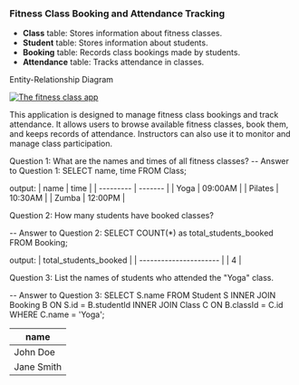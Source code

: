 ### Fitness Class Booking and Attendance Tracking

- **Class** table: Stores information about fitness classes.
- **Student** table: Stores information about students.
- **Booking** table: Records class bookings made by students.
- **Attendance** table: Tracks attendance in classes.

Entity-Relationship Diagram

[![The fitness class app](https://mermaid.ink/img/pako:eNqNUrtuwzAM_BWBc_ID2trUKDykQ-OhgxdGYhPBthRI9BA4_vfIlhHIDQJ0EXhH4vg4DaCcJpBA_sPgyWNXWyF2LYYghikUwmhRflXFZ_GdsMWORFX8VEvaBva9Yuczks1UU-6LBBVeUBm-5kLj9By412T5n62oQ9M-8Czw7lxj7OmVQEj65R9aTfutyVntjZmsRqvoleAx9Suf-iD3YT1aOuLttt264TGnFGcM-eZP-alDyFdbKrLZpGCPqgmwgY58PIqOBs4D18Bn6qgGGUONvqmhtmOsw57d4WoVyGgWbaC_aGRaLF-ThTbRTJC_2IZI0gz36ZfMn2W8A2jctMM?type=png)](https://mermaid.live/edit#pako:eNqNUrtuwzAM_BWBc_ID2trUKDykQ-OhgxdGYhPBthRI9BA4_vfIlhHIDQJ0EXhH4vg4DaCcJpBA_sPgyWNXWyF2LYYghikUwmhRflXFZ_GdsMWORFX8VEvaBva9Yuczks1UU-6LBBVeUBm-5kLj9By412T5n62oQ9M-8Czw7lxj7OmVQEj65R9aTfutyVntjZmsRqvoleAx9Suf-iD3YT1aOuLttt264TGnFGcM-eZP-alDyFdbKrLZpGCPqgmwgY58PIqOBs4D18Bn6qgGGUONvqmhtmOsw57d4WoVyGgWbaC_aGRaLF-ThTbRTJC_2IZI0gz36ZfMn2W8A2jctMM)

This application is designed to manage fitness class bookings and track attendance. It allows users to browse available fitness classes, book them, and keeps records of attendance. Instructors can also use it to monitor and manage class participation.

Question 1: What are the names and times of all fitness classes?
-- Answer to Question 1:
SELECT name, time
FROM Class;

output:
| name | time |
| --------- | ------- |
| Yoga | 09:00AM |
| Pilates | 10:30AM |
| Zumba | 12:00PM |

Question 2: How many students have booked classes?

-- Answer to Question 2:
SELECT COUNT(\*) as total_students_booked
FROM Booking;

output:
| total_students_booked |
| ---------------------- |
| 4 |

Question 3: List the names of students who attended the "Yoga" class.

-- Answer to Question 3:
SELECT S.name
FROM Student S
INNER JOIN Booking B ON S.id = B.studentId
INNER JOIN Class C ON B.classId = C.id
WHERE C.name = 'Yoga';

| name       |
| ---------- |
| John Doe   |
| Jane Smith |
